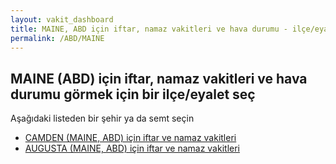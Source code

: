 ```yaml
---
layout: vakit_dashboard
title: MAINE, ABD için iftar, namaz vakitleri ve hava durumu - ilçe/eyalet seç
permalink: /ABD/MAINE
---
```


## MAINE (ABD) için iftar, namaz vakitleri ve hava durumu  görmek için bir ilçe/eyalet seç

Aşağıdaki listeden bir şehir ya da semt seçin

* [CAMDEN (MAINE, ABD) için iftar ve namaz vakitleri](/ABD/MAINE/CAMDEN)
* [AUGUSTA (MAINE, ABD) için iftar ve namaz vakitleri](/ABD/MAINE/AUGUSTA)

<script type="text/javascript">
  var GLOBAL_COUNTRY = 'ABD';
  var GLOBAL_CITY = 'MAINE';
  var GLOBAL_STATE = 'MAINE';
</script>
